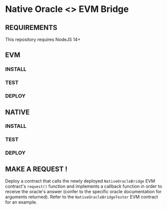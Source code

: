 # Native Oracle <> EVM Bridge

## REQUIREMENTS

This repository requires NodeJS 14+

## EVM

### INSTALL
### TEST
### DEPLOY

## NATIVE

### INSTALL
### TEST
### DEPLOY

## MAKE A REQUEST !

Deploy a contract that calls the newly deployed `NativeOracleBridge` EVM contract's `request()` function and implements a callback function in order to receive the oracle's answer (confer to the specific oracle documentation for arguments returned). Refer to the `NativeOracleBridgeTester` EVM contract for an example.

